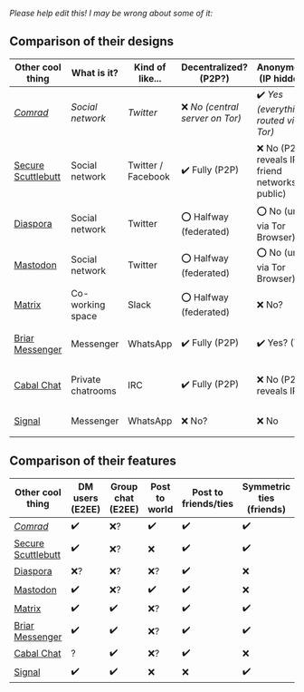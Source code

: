 *Please help edit this! I may be wrong about some of it:*

## Comparison of their designs

| Other cool thing                              | What is it?       | Kind of like...    | Decentralized? (P2P?)          | Anonymous? (IP hidden?)                       | Confidential? (100% E2EE?)                  | Data robustness?                      | Identity verification?                  | Requires invitation/server?        |
| --------------------------------------------- | ----------------- | ------------------ | ------------------------------ | --------------------------------------------- | ------------------------------------------- | ------------------------------------- | --------------------------------------- | ---------------------------------- |
| *[Comrad](http://comrad.app)*               | *Social network*  | *Twitter*          | ❌ *No (central server on Tor)* | ✔️ *Yes (everything routed via Tor)*           | ✔️ *Yes (100% E2EE)*                         | ⭕ *Minimal server (deleted ASAP)*     | ✔️ *Yes (central public key repository)* | ✔️ *No (works like twitter)*        |
| [Secure Scuttlebutt](https://scuttlebutt.nz/) | Social network    | Twitter / Facebook | ✔️ Fully (P2P)                  | ❌ No (P2P reveals IP; friend networks public) | ⭕ Partly (private E2EE, public unencrypted) | ✔️ Distributed across friend networks? | ✔️ Yes? (federated key exchange?)        | ❌ Yes (need initial pub)           |
| [Diaspora](https://diasporafoundation.org/)   | Social network    | Twitter            | ⭕ Halfway (federated)          | ⭕ No (unless via Tor Browser)                 | ❌ No (unencrypted?)                         | ✔️                                     | ?                                       | ❌ Yes (need 'pod' server)          |
| [Mastodon](https://joinmastodon.org/)         | Social network    | Twitter            | ⭕ Halfway (federated)          | ⭕ No (unless via Tor Browser)                 | ❌ No (unencrypted?)                         | ✔️                                     | ?                                       | ❌ Yes (need 'instance' server)     |
| [Matrix](https://matrix.org/)                 | Co-working space  | Slack              | ⭕ Halfway (federated)          | ❌ No?                                         | ✔️ Yes? (100% E2EE)                          | ?                                     | ✔️ Yes (?)                               | ❌ Yes (invited channels only?)     |
| [Briar Messenger](https://briarproject.org/)  | Messenger         | WhatsApp           | ✔️ Fully (P2P)                  | ✔️ Yes? (Tor)                                  | ✔️ Yes (100% E2EE)                           | ❌ None (needs 24/7 listener)          | ⭕ Partly (public keys traded IRL)       | ❌ Yes (need initial contact?)      |
| [Cabal Chat](https://cabal.chat/)             | Private chatrooms | IRC                | ✔️ Fully (P2P)                  | ❌ No (P2P reveals IP)                         | ⭕ Mostly (shared key, not E2EE)             | ✔️ Distributed Hash Table              | ❌ No (?)                                | ✔️ Not really (public chat is open) |
| [Signal](https://signal.org/)                 | Messenger         | WhatsApp           | ❌ No?                          | ❌ No                                          | ✔️ Yes (E2EE, and audited)                   | ?                                     | ?                                       | ✔️                                  |

## Comparison of their features


| Other cool thing                              | DM users (E2EE) | Group chat (E2EE) | Post to world | Post to friends/ties | Symmetric ties (friends) | Asymmetric ties (followers) | Like posts | Repost posts | Edit posts | Delete posts |
| --------------------------------------------- | --------------- | ----------------- | ------------- | -------------------- | ------------------------ | --------------------------- | ---------- | ------------ | ---------- | ------------ |
| *[Comrad](http://comrad.app)*               | ✔️               | ❌?                | ✔️             | ✔️                    | ✔️                        | ✔️                           | ✔️?         | ❌            | ❌          | ✔️            |
| [Secure Scuttlebutt](https://scuttlebutt.nz/) | ✔️               | ❌?                | ❌             | ✔️                    | ✔️                        | ✔️                           | ✔️          | ❌?           | ❌          | ❌            |
| [Diaspora](https://diasporafoundation.org/)   | ❌?              | ❌?                | ❌?            | ✔️                    | ❌                        | ✔️                           | ✔️          | ✔️?           |
| [Mastodon](https://joinmastodon.org/)         | ✔️               | ❌?                | ✔️             | ✔️                    | ❌                        | ✔️                           | ✔️          | ✔️?           |
| [Matrix](https://matrix.org/)                 | ✔️               | ✔️                 | ❌?            | ✔️                    | ✔️                        | ❌                           | ❌?         | ❌?           |
| [Briar Messenger](https://briarproject.org/)  | ✔️               | ✔️                 | ❌?            | ✔️                    | ✔️                        | ❌                           | ❌?         | ❌?           |
| [Cabal Chat](https://cabal.chat/)             | ?               | ✔️                 | ❌?            | ✔️                    | ❌                        | ❌                           | ❌          | ❌            |
| [Signal](https://signal.org/)                 | ✔️               | ✔️                 | ❌             | ❌                    | ✔️                        | ❌                           | ❌          | ❌            |


